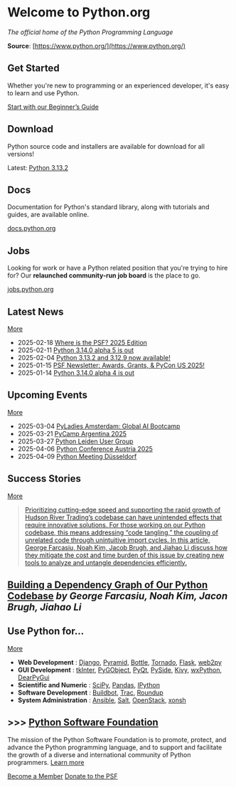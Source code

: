 # Welcome to Python.org

_The official home of the Python Programming Language_

**Source**: [https://www.python.org/](https://www.python.org/)

## Get Started

Whether you're new to programming or an experienced developer, it's easy to learn and use Python.

[Start with our Beginner’s Guide](https://www.python.org/about/gettingstarted/)

## Download

Python source code and installers are available for download for all versions!

Latest: [Python 3.13.2](https://www.python.org/downloads/release/python-3132/)

## Docs

Documentation for Python's standard library, along with tutorials and guides, are available online.

[docs.python.org](https://docs.python.org)

## Jobs

Looking for work or have a Python related position that you're trying to hire for? Our **relaunched community-run job board** is the place to go.

[jobs.python.org](https://jobs.python.org)

## Latest News

[More](https://blog.python.org "More News")

  * 2025-02-18 [Where is the PSF? 2025 Edition](https://pyfound.blogspot.com/2025/02/where-is-psf-2025-edition.html)
  * 2025-02-11 [Python 3.14.0 alpha 5 is out](https://pythoninsider.blogspot.com/2025/02/python-3140-alpha-5-is-out.html)
  * 2025-02-04 [Python 3.13.2 and 3.12.9 now available!](https://pythoninsider.blogspot.com/2025/02/python-3132-and-3129-now-available.html)
  * 2025-01-15 [PSF Newsletter: Awards, Grants, & PyCon US 2025!](https://mailchi.mp/python/python-software-foundation-july-2024-newsletter-19875956)
  * 2025-01-14 [Python 3.14.0 alpha 4 is out](https://pythoninsider.blogspot.com/2025/01/python-3140-alpha-4-is-out.html)

## Upcoming Events

[More](https://www.python.org/events/calendars/ "More Events")

  * 2025-03-04 [PyLadies Amsterdam: Global AI Bootcamp](https://www.python.org/events/python-user-group/1970/)
  * 2025-03-21 [PyCamp Argentina 2025](https://www.python.org/events/python-user-group/1893/)
  * 2025-03-27 [Python Leiden User Group](https://www.python.org/events/python-user-group/1930/)
  * 2025-04-06 [Python Conference Austria 2025](https://www.python.org/events/python-events/1865/)
  * 2025-04-09 [Python Meeting Düsseldorf](https://www.python.org/events/python-user-group/1856/)

## Success Stories

[More](https://www.python.org/success-stories/ "More Success Stories")

> [Prioritizing cutting-edge speed and supporting the rapid growth of Hudson River Trading’s codebase can have unintended effects that require innovative solutions. For those working on our Python codebase, this means addressing “code tangling,” the coupling of unrelated code through unintuitive import cycles. In this article, George Farcasiu, Noah Kim, Jacob Brugh, and Jiahao Li discuss how they mitigate the cost and time burden of this issue by creating new tools to analyze and untangle dependencies efficiently.](https://www.python.org/success-stories/building-a-dependency-graph-of-our-python-codebase/)

[Building a Dependency Graph of Our Python Codebase](https://www.python.org/success-stories/building-a-dependency-graph-of-our-python-codebase/) _by George Farcasiu, Noah Kim, Jacon Brugh, Jiahao Li_  
---  
  
## Use Python for…

[More](https://www.python.org/about/apps "More Applications")

  * **Web Development** : [Django](http://www.djangoproject.com/), [Pyramid](http://www.pylonsproject.org/), [Bottle](http://bottlepy.org), [Tornado](http://tornadoweb.org), [Flask](http://flask.pocoo.org/), [web2py](http://www.web2py.com/)
  * **GUI Development** : [tkInter](http://wiki.python.org/moin/TkInter), [PyGObject](https://wiki.gnome.org/Projects/PyGObject), [PyQt](http://www.riverbankcomputing.co.uk/software/pyqt/intro), [PySide](https://wiki.qt.io/PySide), [Kivy](https://kivy.org/), [wxPython](http://www.wxpython.org/), [DearPyGui](https://dearpygui.readthedocs.io/en/latest/)
  * **Scientific and Numeric** :  [SciPy](http://www.scipy.org), [Pandas](http://pandas.pydata.org/), [IPython](http://ipython.org)
  * **Software Development** : [Buildbot](http://buildbot.net/), [Trac](http://trac.edgewall.org/), [Roundup](http://roundup.sourceforge.net/)
  * **System Administration** : [Ansible](http://www.ansible.com), [Salt](https://saltproject.io), [OpenStack](https://www.openstack.org), [xonsh](https://xon.sh)

##  >>> [Python Software Foundation](https://www.python.org/psf/)

The mission of the Python Software Foundation is to promote, protect, and advance the Python programming language, and to support and facilitate the growth of a diverse and international community of Python programmers. [Learn more](https://www.python.org/psf/)

[Become a Member](https://www.python.org/users/membership/) [Donate to the PSF](https://www.python.org/psf/donations/)
